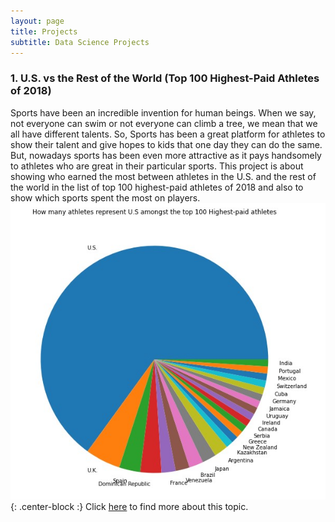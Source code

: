 ```yaml
---
layout: page
title: Projects
subtitle: Data Science Projects
---
```


### 1. U.S. vs the Rest of the World (Top 100 Highest-Paid Athletes of 2018)  

Sports have been an incredible invention for human beings. When we say, not everyone can swim or not everyone can climb a tree, we mean that
we all have different talents. So, Sports has been a great platform for athletes to show their talent and give hopes to kids that one day
they can do the same. But, nowadays sports has been even more attractive as it pays handsomely to athletes who are great in their particular 
sports. This project is about showing who earned the most between athletes in the U.S. and the rest of the world in the list of top 100 
highest-paid athletes of 2018 and also to show which sports spent the most on players.  
![Highest Paying Sports](/img/newtop100.jpg){: .center-block :}
Click [here](https://nimu77.github.io/2020-04-28-top100/) to find more about this topic.
